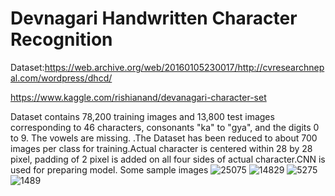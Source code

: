 # Devnagari Handwritten Character Recognition
Dataset:https://web.archive.org/web/20160105230017/http://cvresearchnepal.com/wordpress/dhcd/

https://www.kaggle.com/rishianand/devanagari-character-set

Dataset contains 78,200 training images  and 13,800 test images corresponding to 46 characters, consonants "ka" to "gya", and the digits 0 to 9. The vowels are missing. .The Dataset has been reduced to about 700 images per class for training.Actual character is centered within 28 by 28 pixel, padding of 2 pixel is added on all four sides of actual character.CNN is used for preparing model.
Some sample images 
![25075](https://user-images.githubusercontent.com/77827249/125432792-6c5242f3-739c-49fe-863a-eca8a1b64455.png)
![14829](https://user-images.githubusercontent.com/77827249/125433792-1e60128c-8f38-4069-aa51-6e0ccd27cb0b.png)
![5275](https://user-images.githubusercontent.com/77827249/125433809-c5865df7-9d37-4476-9235-c7debc9aad51.png)
![1489](https://user-images.githubusercontent.com/77827249/125433836-092ed771-6073-479f-9c67-1be6b904f4ea.png)

